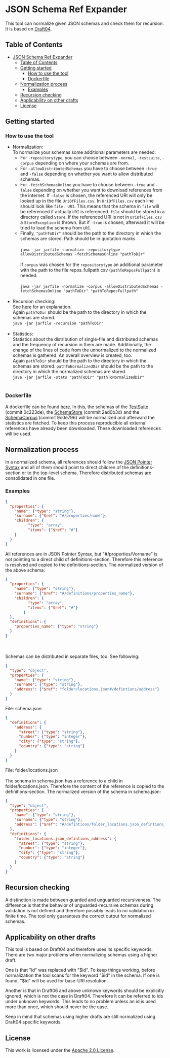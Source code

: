 # JSON Schema Ref Expander
This tool can normalize given JSON schemas and check them for recursion. It is based on [Draft04](https://datatracker.ietf.org/doc/html/draft-fge-json-schema-validation-00).

## Table of Contents
- [JSON Schema Ref Expander](#json-schema-ref-expander)
  - [Table of Contents](#table-of-contents)
  - [Getting started](#getting-started)
    - [How to use the tool](#how-to-use-the-tool)  
    - [Dockerfile](#dockerfile) 
  - [Normalization process](#normalization-process)
    - [Examples](#examples)
  - [Recursion checking](#recursion-checking)
  - [Applicability on other drafts](#applicability-on-other-drafts)
  - [License](#license)   
## Getting started
### How to use the tool
- Normalization:<br/>
To normalize your schemas some additional parameters are needed:</br>
  - For `-repositorytype`, you can choose between `-normal`, `-testsuite`, `-corpus` depending on where your schemas are from.</br>
  - For `-allowDistributedSchemas` you have to choose between `-true` and `-false` depending on whether you want to allow distributed schemas.</br>
  - For `-fetchSchemasOnline` you have to choose between `-true` and `-false` depending on whether you want to download references from the internet. If `-false`     is chosen, the referenced URI will only be looked up in the file `UriOfFiles.csv`. In `UriOfFiles.csv` each line should look like `file, URI`. This means that  the schema in `file` will be referenced if actually `URI` is referenced. `file` should be stored in a directory called `Store`. If the referenced URI is not in `UriOfFiles.csv` a `StoreException` is thrown. But if `-true` is chosen, afterward it will be tried to load the schema from `URI`.</br>
  - Finally, `"pathToDir"` should be the path to the directory in which the schemas are stored. Path should be in quotation marks<br/>  
`java -jar jarfile -normalize -repositorytype -allowDistributedSchemas -fetchSchemasOnline "pathToDir"`<br/><br/> 
If `corpus` was chosen for the `repositorytype` an additional parameter with the path to the file repos_fullpath.csv (`pathToReposFullpath`) is needed.<br/>  
`java -jar jarfile -normalize -corpus -allowDistributedSchemas -fetchSchemasOnline "pathToDir" "pathToReposFullpath"`<br/><br/>    
- Recursion checking:<br/>
See [here](#recursion-checking) for an explanation.<br/>
Again `pathToDir` should be the path to the directory in which the schemas are stored.<br/>
`java -jar jarfile -recursion "pathToDir"`<br/><br/>  
- Statistics:<br/>
Statistics about the distribution of single-file and distributed schemas and the frequency of recursion in them are made. Additionally, the change of the lines of code from the unnormalized to the normalized schemas is gathered. An overall overview is created, too.<br/>
Again `pathToDir` should be the path to the directory in which the schemas are stored. `pathToNormalizedDir` should be the path to the directory in which the normalized schemas are stored.<br/>
`java -jar jarfile -stats "pathToDir" "pathToNormalizedDir"`<br/><br/>  
### Dockerfile
A dockerfile can be found [here](/Dockerfile). In this, the schemas of the [TestSuite](https://github.com/json-schema-org/JSON-Schema-Test-Suite/tree/0c223de21a1ca08c7a46ee08feae889d58f98de8/tests/draft4) (commit 0c223de), the [SchemaStore](https://github.com/SchemaStore/schemastore/tree/2ad0b3dc9b8cd9b8c814d13e06c265cc540b6064/src/schemas/json) (commit 2ad0b3d) and the [SchemaCorpus](https://github.com/sdbs-uni-p/json-schema-corpus/tree/9c0e7963559c6c632694d5851c081662178ba70b) (commit 9c0e796) will be normalized and afterward the statistics are fetched. To keep this process reproducible all external references have already been downloaded. These downloaded references will be used.

## Normalization process
In a normalized schema, all references should follow the [JSON Pointer Syntax](https://datatracker.ietf.org/doc/html/rfc6901#section-3) 
and all of them should point to direct children of the definitions-section or to the top-level schema. Therefore distributed schemas are consolidated in one file. 
### Examples

```JSON
{
  "properties": {
    "name": {"type": "string"},
    "surname": {"$ref": "#/properties/name"},
    "children": {
          "type": "array",
          "items": {"$ref": "#"}
    }
  }
}
```
All references are in JSON Pointer Syntax, but "#/properties/Vorname" is not pointing to a direct child of definitions-section. Therefore this reference is resolved and copied to the definitions-section. The normalized version of the above schema:

```JSON
{
  "properties": {
    "name": {"type": "string"},
    "surname": {"$ref": "#/definitions/properties_name"},
    "children": {
          "type": "array",
          "items": {"$ref": "#"}
        }
  },
  "definitions": {
    "properties_name": {"type": "string"}
  }
}
``` 
<br><br>
Schemas can be distributed in separate files, too. See following:
```JSON
{
  "type": "object",  
  "properties": {
    "name": {"type": "string"},
    "surname": {"type": "string"},
    "address": {"$ref": "folder/locations.json#/defintions/address"}
  }
}
```
File: schema.json
```JSON
{
  "definitions": {
    "address": {
      "street": {"type": "string"},
      "number": {"type": "integer"},
      "city": {"type": "string"},
      "country": {"type": "string"}
    }
  }
}
```
File: folder/locations.json
<br><br>
The schema in schema.json has a reference to a child in folder/locations.json. Therefore the content of the reference is copied to the definitions-section. The normalized version of the schema in schema.json:
```JSON
{
  "type": "object",  
  "properties": {
    "name": {"type": "string"},
    "surname": {"type": "string"},
    "address": {"$ref": "#/defintions/folder_locations.json_defintions_address"}
  },
  "definitions": {
    "folder_locations.json_defintions_address": {
      "street": {"type": "string"},
      "number": {"type": "integer"},
      "city": {"type": "string"},
      "country": {"type": "string"}
    }
  }
}
```

## Recursion checking
A distinction is made between guarded and unguarded recursiveness. The difference is that the behavior of unguarded-recursive schemas during validation is not defined and therefore possibly leads to no validation in finite time. The tool only guarantees the correct output for normalized schemas.

## Applicability on other drafts
This tool is based on Draft04 and therefore uses its specific keywords. There are two major problems when normalizing schemas using a higher draft.

One is that "id" was replaced with "$id". To keep things working, before normalization the tool scans for the keyword "$id" in the schema. If one is found, "$id" will be used for base-URI resolution.

Another is that in Draft06 and above unknown keywords should be explicitly ignored, which is not the case in Draft04. Therefore it can be referred to ids under unknown keywords. This leads to no problem unless an id is used more than once, which should never be the case.

Keep in mind that schemas using higher drafts are still normalized using Draft04 specific keywords.

## License
This work is licensed under the [Apache 2.0 License](./LICENSE.txt).
